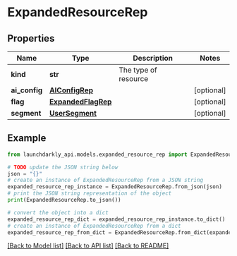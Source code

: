 # ExpandedResourceRep


## Properties

Name | Type | Description | Notes
------------ | ------------- | ------------- | -------------
**kind** | **str** | The type of resource | 
**ai_config** | [**AIConfigRep**](AIConfigRep.md) |  | [optional] 
**flag** | [**ExpandedFlagRep**](ExpandedFlagRep.md) |  | [optional] 
**segment** | [**UserSegment**](UserSegment.md) |  | [optional] 

## Example

```python
from launchdarkly_api.models.expanded_resource_rep import ExpandedResourceRep

# TODO update the JSON string below
json = "{}"
# create an instance of ExpandedResourceRep from a JSON string
expanded_resource_rep_instance = ExpandedResourceRep.from_json(json)
# print the JSON string representation of the object
print(ExpandedResourceRep.to_json())

# convert the object into a dict
expanded_resource_rep_dict = expanded_resource_rep_instance.to_dict()
# create an instance of ExpandedResourceRep from a dict
expanded_resource_rep_from_dict = ExpandedResourceRep.from_dict(expanded_resource_rep_dict)
```
[[Back to Model list]](../README.md#documentation-for-models) [[Back to API list]](../README.md#documentation-for-api-endpoints) [[Back to README]](../README.md)


